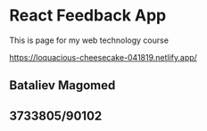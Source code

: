 # React Feedback App

This is page for my web technology course 

https://loquacious-cheesecake-041819.netlify.app/


## Bataliev Magomed  ##
## 3733805/90102 ##
